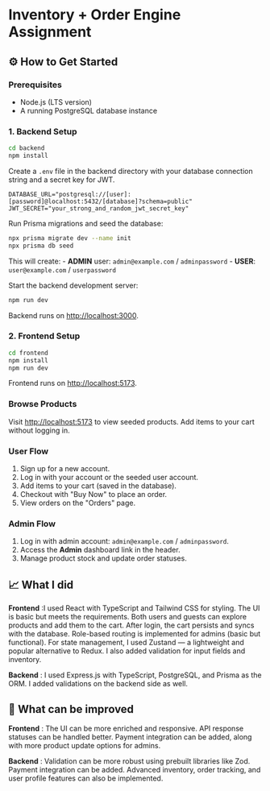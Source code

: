 # Inventory + Order Engine Assignment

## ⚙️ How to Get Started

### Prerequisites

- Node.js (LTS version)
- A running PostgreSQL database instance

### 1. Backend Setup

```bash
cd backend
npm install
```

Create a `.env` file in the backend directory with your database
connection string and a secret key for JWT.

```env
DATABASE_URL="postgresql://[user]:[password]@localhost:5432/[database]?schema=public"
JWT_SECRET="your_strong_and_random_jwt_secret_key"

```

Run Prisma migrations and seed the database:

```bash
npx prisma migrate dev --name init
npx prisma db seed

```

This will create: - **ADMIN** user: `admin@example.com` /
`adminpassword` - **USER**: `user@example.com` / `userpassword`

Start the backend development server:

```bash
npm run dev
```

Backend runs on <http://localhost:3000>.

### 2. Frontend Setup

```bash
cd frontend
npm install
npm run dev
```

Frontend runs on <http://localhost:5173>.

### Browse Products

Visit <http://localhost:5173> to view seeded products. Add items to your
cart without logging in.

### User Flow

1.  Sign up for a new account.
2.  Log in with your account or the seeded user account.
3.  Add items to your cart (saved in the database).
4.  Checkout with "Buy Now" to place an order.
5.  View orders on the "Orders" page.

### Admin Flow

1.  Log in with admin account: `admin@example.com` / `adminpassword`.
2.  Access the **Admin** dashboard link in the header.
3.  Manage product stock and update order statuses.

## 📈 What I did

**Frontend** :I used React with TypeScript and Tailwind CSS for styling. The UI is basic but meets the requirements. Both users and guests can explore products and add them to the cart. After login, the cart persists and syncs with the database. Role-based routing is implemented for admins (basic but functional). For state management, I used Zustand — a lightweight and popular alternative to Redux. I also added validation for input fields and inventory.

**Backend** : I used Express.js with TypeScript, PostgreSQL, and Prisma as the ORM. I added validations on the backend side as well.

## 🚀 What can be improved

**Frontend** : The UI can be more enriched and responsive. API response statuses can be handled better. Payment integration can be added, along with more product update options for admins.

**Backend** : Validation can be more robust using prebuilt libraries like Zod. Payment integration can be added. Advanced inventory, order tracking, and user profile features can also be implemented.
